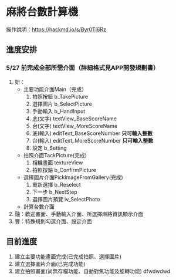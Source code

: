# 麻將台數計算機
操作說明：https://hackmd.io/s/Byr0Tl6Rz

## 進度安排
### 5/27 前完成全部所需介面（詳細格式見APP開發規劃書）
1. 妍：
    * 主要功能介面Main（完成）
      1. 拍照按鈕 b_TakePicture
      2. 選擇圖片 b_SelectPicture
      3. 手動輸入 b_HandInput
      4. 底(文字) textView_BaseScoreName
      5. 台(文字) textView_MoreScoreName
      6. 底(輸入) editText_BaseScoreNumber **只可輸入整數**
      7. 台(輸入) editText_MoreScoreNumber **只可輸入整數**
      8. 設定     b_Setting
    * 拍照介面TackPicture(完成)
      1. 相機畫面 textureView
      2. 拍照按鈕 b_ConfirmPicture
    * 選擇圖片介面PickImageFromGallery(完成)
      1. 重新選擇 b_Reselect
      2. 下一步   b_NextStep
      3. 選擇圖片預覽 iv_SelectPhoto
    * 計算台數介面
2. 融：歡迎畫面、手動輸入介面、所選擇麻將資訊顯示介面
3. 豐：特殊規則勾選介面、設定介面



## 目前進度
1. 建立主要功能畫面完成(已完成拍照、選擇圖片)
2. 建立選擇圖片介面(已完成功能)
3. 建立拍照畫面(尚無存檔功能、自動對焦功能及旋轉功能)
dfwdwdwd
